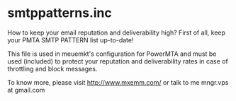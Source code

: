 # smtppatterns.inc
How to keep your email reputation and deliverability high? First of all, keep your PMTA SMTP PATTERN list up-to-date!

This file is used in meuemkt's configuration for PowerMTA and must be used (included) to protect your reputation and deliverability rates in case of throttling and block messages.

To know more, please visit http://www.mxemm.com/ or talk to me mngr.vps at gmail.com
